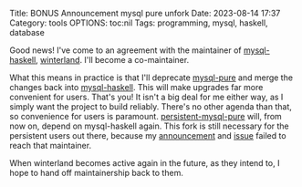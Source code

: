 Title: BONUS Announcement mysql pure unfork
Date: 2023-08-14 17:37
Category: tools
OPTIONS: toc:nil
Tags: programming, mysql, haskell, database

Good news! I've come to an agreement with the maintainer of
[mysql-haskell](https://hackage.haskell.org/package/mysql-haskell), [winterland](https://github.com/winterland1989).
I'll become a co-maintainer.

What this means in practice is that I'll deprecate [mysql-pure](https://hackage.haskell.org/package/mysql-pure)
and merge the changes back into [mysql-haskell](https://hackage.haskell.org/package/mysql-haskell).
This will make upgrades far more convenient for users.
That's you!
It isn't a big deal for me either way, as I simply want the project to build reliably.
There's no other agenda than that,
so convenience for users is paramount.
[persistent-mysql-pure](https://hackage.haskell.org/package/persistent-mysql-pure) will, from now on, depend on mysql-haskell again.
This fork is still necessary for the persistent users out there,
because my [announcement](https://discourse.haskell.org/t/ann-mysql-pure-fork-of-mysql-haskell/7297)
and [issue](https://github.com/naushadh/persistent-mysql-haskell/issues/2) failed to reach that maintainer.

When winterland becomes active again in the future,
as they intend to,
I hope to hand off maintainership back to them.
